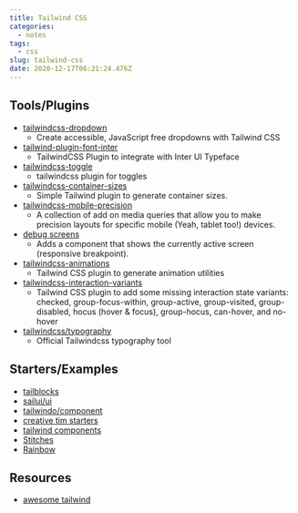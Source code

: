 ```yaml
---
title: Tailwind CSS
categories:
  - notes
tags:
  - css
slug: tailwind-css
date: 2020-12-17T06:21:24.476Z
---
```


## Tools/Plugins

- [tailwindcss-dropdown](https://github.com/estevanmaito/tailwindcss-dropdown)
  - Create accessible, JavaScript free dropdowns with Tailwind CSS
- [tailwind-plugin-font-inter](https://github.com/imsus/tailwind-plugin-font-inter)
  - TailwindCSS Plugin to integrate with Inter UI Typeface
- [tailwindcss-toggle](https://github.com/saraElsanan/tailwindcss-toggle)
  - tailwindcss plugin for toggles
- [tailwindcss-container-sizes](https://github.com/Log1x/tailwindcss-container-sizes)
  - Simple Tailwind plugin to generate container sizes.
- [tailwindcss-mobile-precision](https://github.com/robksawyer/tailwindcss-mobile-precision)
  - A collection of add on media queries that allow you to make precision layouts for specific mobile (Yeah, tablet too!) devices.
- [debug screens](https://github.com/jorenvanhee/tailwindcss-debug-screens)
  - Adds a component that shows the currently active screen (responsive breakpoint).
- [tailwindcss-animations](https://github.com/benface/tailwindcss-animations)
  - Tailwind CSS plugin to generate animation utilities
- [tailwindcss-interaction-variants](https://github.com/benface/tailwindcss-interaction-variants)
  - Tailwind CSS plugin to add some missing interaction state variants: checked, group-focus-within, group-active, group-visited, group-disabled, hocus (hover & focus), group-hocus, can-hover, and no-hover
- [tailwindcss/typography](https://github.com/tailwindcss/typography)
  - Official Tailwindcss typography tool

## Starters/Examples

- [tailblocks](https://mertjf.github.io/tailblocks)
- [sailui/ui](https://github.com/sailui/ui)
- [tailwindo/component](https://github.com/tailwindow/component)
- [creative tim starters](https://www.creative-tim.com/learning-lab/tailwind-starter-kit/presentation)
- [tailwind components](https://tailwindcomponents.com)
- [Stitches](https://stitches.hyperyolo.com/)
- [Rainbow](https://rainbow.otovo.com/core/typography)

## Resources

- [awesome tailwind](https://project-awesome.org/aniftyco/awesome-tailwindcss)
